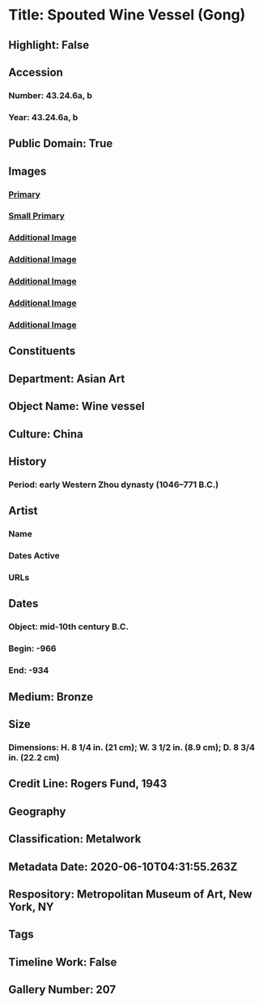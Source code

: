 # Title: Spouted Wine Vessel (Gong)
## Highlight: False
## Accession
### Number: 43.24.6a, b
### Year: 43.24.6a, b
## Public Domain: True
## Images
### [Primary](https://images.metmuseum.org/CRDImages/as/original/DP140759.jpg)
### [Small Primary](https://images.metmuseum.org/CRDImages/as/web-large/DP140759.jpg)
### [Additional Image](https://images.metmuseum.org/CRDImages/as/original/DP140760.jpg)
### [Additional Image](https://images.metmuseum.org/CRDImages/as/original/DP140761.jpg)
### [Additional Image](https://images.metmuseum.org/CRDImages/as/original/DP140762.jpg)
### [Additional Image](https://images.metmuseum.org/CRDImages/as/original/DP140763.jpg)
### [Additional Image](https://images.metmuseum.org/CRDImages/as/original/DP164376.jpg)
## Constituents
## Department: Asian Art
## Object Name: Wine vessel
## Culture: China
## History
### Period: early Western Zhou dynasty (1046–771 B.C.)
## Artist
### Name
### Dates Active
### URLs
## Dates
### Object: mid-10th century B.C.
### Begin: -966
### End: -934
## Medium: Bronze
## Size
### Dimensions: H. 8 1/4 in. (21 cm); W. 3 1/2 in. (8.9 cm); D. 8 3/4 in. (22.2 cm)
## Credit Line: Rogers Fund, 1943
## Geography
## Classification: Metalwork
## Metadata Date: 2020-06-10T04:31:55.263Z
## Respository: Metropolitan Museum of Art, New York, NY
## Tags
## Timeline Work: False
## Gallery Number: 207
